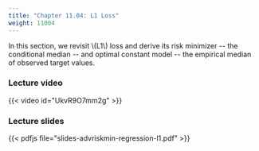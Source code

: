 ```yaml
---
title: "Chapter 11.04: L1 Loss"
weight: 11004
---
```

In this section, we revisit \\(L1\\) loss and derive its risk minimizer -- the conditional median -- and optimal constant model -- the empirical median of observed target values. 

<!--more-->

### Lecture video

{{< video id="UkvR9O7mm2g" >}}

### Lecture slides

{{< pdfjs file="slides-advriskmin-regression-l1.pdf" >}}
